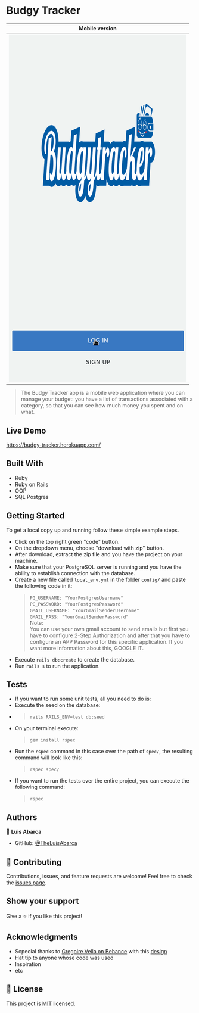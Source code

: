 # Budgy Tracker

| Mobile version |
|-----------------|
| ![App](./readme_imgs/mobile_ver.gif) |

> The Budgy Tracker app is a mobile web application where you can manage your budget: you have a list of transactions associated with a category, so that you can see how much money you spent and on what.

## Live Demo
https://budgy-tracker.herokuapp.com/

## Built With

- Ruby
- Ruby on Rails
- OOP
- SQL Postgres

## Getting Started

To get a local copy up and running follow these simple example steps.

- Click on the top right green "code" button.
- On the dropdown menu, choose "download with zip" button.
- After download, extract the zip file and you have the project on your machine.
- Make sure that your PostgreSQL server is running and you have the ability to establish connection with the database.
- Create a new file called `local_env.yml` in the folder `config/` and paste the following code in it:
  > `PG_USERNAME: "YourPostgresUsername"`<br> `PG_PASSWORD: "YourPostgresPassword"` <br> `GMAIL_USERNAME: "YourGmailSenderUsername"`<br> `GMAIL_PASS: "YourGmailSenderPassword"`<br>
  > Note:<br> You can use your own gmail account to send emails but first you have to configure 2-Step Authorization and after that you have to configure
  > an APP Password for this specific application. If you want more information about this, GOOGLE IT.
- Execute `rails db:create` to create the database.
- Run `rails s` to run the application.

## Tests

- If you want to run some unit tests, all you need to do is:
- Execute the seed on the database: 
- > `rails RAILS_ENV=test db:seed`
- On your terminal execute:
  > `gem install rspec`
- Run the `rspec` command in this case over the path of `spec/`, the resulting command will look like this:
  > `rspec spec/`
- If you want to run the tests over the entire project, you can execute the following command:
  > `rspec`

## Authors

👤 **Luis Abarca**

- GitHub: [@TheLuisAbarca](https://github.com/TheLuisAbarca)

## 🤝 Contributing

Contributions, issues, and feature requests are welcome!
Feel free to check the [issues page](../../issues/).

## Show your support

Give a ⭐️ if you like this project!

## Acknowledgments
- Scpecial thanks to [Gregoire Vella on Behance](https://www.behance.net/gregoirevella) with this [design](https://www.behance.net/gallery/19759151/Snapscan-iOs-design-and-branding?tracking_source=)
- Hat tip to anyone whose code was used
- Inspiration
- etc

## 📝 License

This project is [MIT](./MIT.md) licensed.
